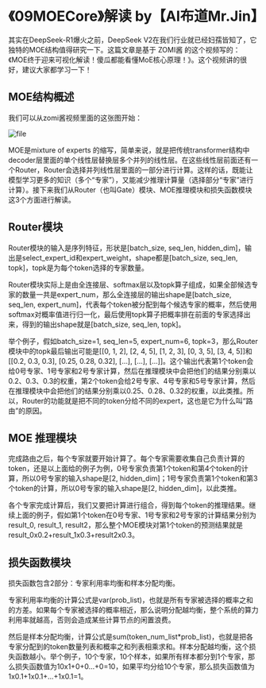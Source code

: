 # 《09MOECore》解读 by【AI布道Mr.Jin】

其实在DeepSeek-R1爆火之前，DeepSeek V2在我们行业就已经妇孺皆知了，它独特的MOE结构值得研究一下。这篇文章是基于 ZOMI酱 的这个视频写的：《MOE终于迎来可视化解读！傻瓜都能看懂MoE核心原理！》。这个视频讲的很好，建议大家都学习一下！

## MOE结构概述

我们可以从zomi酱视频里面的这张图开始：

![file](http://image.openwrite.cn/33719_D3965B8EB13E4241A927D74DA36C0837.png)

MOE是mixture of experts 的缩写，简单来说，就是把传统transformer结构中decoder层里面的单个线性层替换层多个并列的线性层。在这些线性层前面还有一个Router，Router会选择并列线性层里面的一部分进行计算。这样的话，既能让模型学习更多的知识（多个“专家”），又能减少推理计算量（选择部分“专家”进行计算）。接下来我们从Router（也叫Gate）模块、MOE推理模块和损失函数模块这3个方面进行解读。

## Router模块

Router模块的输入是序列特征，形状是[batch_size, seq_len, hidden_dim]，输出是select_expert_id和expert_weight，shape都是[batch_size, seq_len, topk]，topk是为每个token选择的专家数量。

Router模块实际上是由全连接层、softmax层以及topk算子组成，如果全部候选专家的数量一共是expert_num，那么全连接层的输出shape是[batch_size, seq_len, expert_num]，代表每个token被分配到每个候选专家的概率，然后使用softmax对概率值进行归一化，最后使用topk算子把概率排在前面的专家选择出来，得到的输出shape就是[batch_size, seq_len, topk]。

举个例子，假如batch_size=1, seq_len=5, expert_num=6, topk=3，那么Router模块中的topk最后输出可能是[[0, 1, 2], [2, 4, 5], [1, 2,  3], [0, 3, 5], [3, 4, 5]]和[[0.2, 0.3, 0.3], [0.25, 0.28, 0.32], [...], [...], [...]]。这个输出代表第1个token会给0号专家、1号专家和2号专家计算，然后在推理模块中会把他们的结果分别乘以0.2、0.3、0.3的权重，第2个token会给2号专家、4号专家和5号专家计算，然后在推理模块中会把他们的结果分别乘以0.25、0.28、0.32的权重，以此类推。所以，Router的功能就是把不同的token分给不同的expert，这也是它为什么叫“路由”的原因。

## MOE 推理模块

完成路由之后，每个专家就要开始计算了。每个专家需要收集自己负责计算的token，还是以上面给的例子为例，0号专家负责第1个token和第4个token的计算，所以0号专家的输入shape是[2, hidden_dim]；1号专家负责第1个token和第3个token的计算，所以0号专家的输入shape是[2, hidden_dim]，以此类推。

各个专家完成计算后，我们又要把计算进行组合，得到每个token的推理结果。继续上面的例子，假如第1个token在0号专家、1号专家和2号专家的计算结果分别为result_0, result_1, result2，那么整个MOE模块对第1个token的预测结果就是result_0x0.2+result_1x0.3+result2x0.3。

## 损失函数模块

损失函数包含2部分：专家利用率均衡和样本分配均衡。

专家利用率均衡的计算公式是var(prob_list)，也就是所有专家被选择的概率之和的方差。如果每个专家被选择的概率相近，那么说明分配越均衡，整个系统的算力利用率就越高，否则会造成某些计算节点的闲置浪费。

然后是样本分配均衡，计算公式是sum(token_num_list*prob_list)，也就是把各专家分配到的token数量列表和概率之和列表相乘求和。样本分配越均衡，这个损失函数越小。举个例子，10个专家，10个样本，如果所有样本都分到1个专家，那么损失函数值为10x1+0+0...+0=10，如果平均分给10个专家，那么损失函数值为1x0.1+1x0.1+...+1x0.1=1。